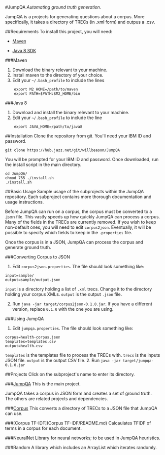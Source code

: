 #JumpQA
_Automating ground truth generation._

JumpQA is a projects for generating questions about a corpus. More specifically, it takes a directory of TRECs (in .xml form) and outpus a .csv.

##Requirements
To install this project, you will need:

- [Maven](https://maven.apache.org/download.cgi)

- [Java 8 SDK](http://www.oracle.com/technetwork/java/javase/downloads/jdk8-downloads-2133151.html)

###Maven

1. Download the binary relevant to your machine.
2. Install maven to the directory of your choice.
3. Edit your `~/.bash_profile` to include the lines
```
    export M2_HOME=/path/to/maven
    export PATH=$PATH:$M2_HOME/bin 
```

###Java 8

1. Download and install the binary relevant to your machine.
2. Edit your `~/.bash_profile` to include the line
```
    export JAVA_HOME=/path/to/java8
```

##Installation
Clone the repository from git. You'll need your IBM ID and password.

    git clone https://hub.jazz.net/git/willbeason/JumpQA

You will be prompted for your IBM ID and password. Once downloaded, run the install script in the main directory.

    cd JumpQA/
    chmod 755 ./install.sh
    ./install.sh

##Basic Usage
Sample usage of the subprojects within the JumpQA repository. Each subproject contains more thorough documentation and usage instructions.

Before JumpQA can run on a corpus, the corpus must be converted to a .json file. This vastly speeds up how quickly JumpQA can process a corpus. Many of the fields in the TRECs are currently removed. If you wish to keep non-default ones, you will need to edit `corpus2json`. Eventually, it will be possible to specify which fields to keep in the `.properties` file.

Once the corpus is in a JSON, JumpQA can process the corpus and generate ground truth. 



###Converting Corpus to JSON
1. Edit `corpus2json.properties`. The file should look something like:
```
input=sample/
output=sample/output.json
```
`input` is a directory holding a list of `.xml` trecs. Change it to the directory holding your corpus XMLs.
`output` is the output `.json` file. 

2. Run `java -jar target/corpus2json-0.1.0.jar`. If you have a different version, replace `0.1.0` with the one you are using. 

###Using JumpQA
1. Edit `jumpqa.properties`. The file should look something like:
```
corpus=health-corpus.json
templates=templates.csv
output=health.csv
```
`templates` is the templates file to process the TRECs with.
`trecs` is the inputs JSON file.
`output` is the output CSV file.
2. Run `java -jar target/jumpqa-0.1.0.jar`


##Projects
Click on the subproject's name to enter its directory.

###[JumpQA](JumpQA/README.md)
This is the main project.

JumpQA takes a corpus in JSON form and creates a set of ground truth. The others are related projects and dependencies.

###[Corpus](Corpus/README.md)
This converts a directory of TRECs to a JSON file that JumpQA can use.

###[Corpus TF-IDF](Corpus TF-IDF/README.md)
Calcaulates TFIDF of terms in a corpus for each document.

###NeuralNet
Library for neural networks; to be used in JumpQA heuristics.

###Random
A library which includes an ArrayList which iterates randomly.